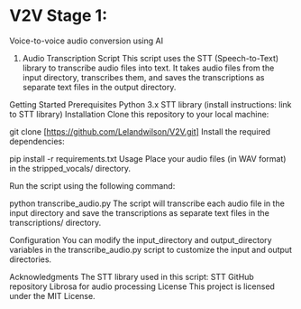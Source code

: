 # V2V Stage 1:
Voice-to-voice audio conversion using AI 

1) Audio Transcription Script
This script uses the STT (Speech-to-Text) library to transcribe audio files into text. It takes audio files from the input directory, transcribes them, and saves the transcriptions as separate text files in the output directory.

Getting Started
Prerequisites
Python 3.x
STT library (install instructions: link to STT library)
Installation
Clone this repository to your local machine:

git clone [https://github.com/Lelandwilson/V2V.git]
Install the required dependencies:


pip install -r requirements.txt
Usage
Place your audio files (in WAV format) in the stripped_vocals/ directory.

Run the script using the following command:

python transcribe_audio.py
The script will transcribe each audio file in the input directory and save the transcriptions as separate text files in the transcriptions/ directory.

Configuration
You can modify the input_directory and output_directory variables in the transcribe_audio.py script to customize the input and output directories.

Acknowledgments
The STT library used in this script: STT GitHub repository
Librosa for audio processing
License
This project is licensed under the MIT License.

